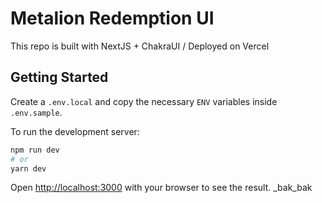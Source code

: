 # Metalion Redemption UI

This repo is built with NextJS + ChakraUI / Deployed on Vercel

## Getting Started

Create a `.env.local` and copy the necessary `ENV` variables inside `.env.sample`.

To run the development server:

```bash
npm run dev
# or
yarn dev
```
Open [http://localhost:3000](http://localhost:3000) with your browser to see the result. _bak_bak

